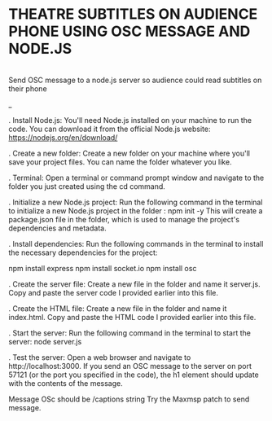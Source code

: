 # THEATRE SUBTITLES ON AUDIENCE PHONE USING OSC MESSAGE AND NODE.JS
<br>Send OSC message to a node.js server so audience could read subtitles on their phone<br>

_

. Install Node.js: You'll need Node.js installed on your machine to run the code. You can download it from the official Node.js website: https://nodejs.org/en/download/

. Create a new folder: Create a new folder on your machine where you'll save your project files. You can name the folder whatever you like.

. Terminal: Open a terminal or command prompt window and navigate to the folder you just created using the cd command.

. Initialize a new Node.js project: Run the following command in the terminal to initialize a new Node.js project in the folder : 
npm init -y
This will create a package.json file in the folder, which is used to manage the project's dependencies and metadata.

. Install dependencies: Run the following commands in the terminal to install the necessary dependencies for the project:

npm install express
npm install socket.io
npm install osc

. Create the server file: Create a new file in the folder and name it server.js. Copy and paste the server code I provided earlier into this file.

. Create the HTML file: Create a new file in the folder and name it index.html. Copy and paste the HTML code I provided earlier into this file.

. Start the server: Run the following command in the terminal to start the server:
node server.js

. Test the server: Open a web browser and navigate to http://localhost:3000. If you send an OSC message to the server on port 57121 (or the port you specified in the code), the h1 element should update with the contents of the message.
  
Message OSc should be /captions string
Try the Maxmsp patch to send message.
  
  
